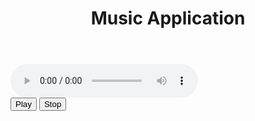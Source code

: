 <!DOCTYPE html>
<html lang="en">
<head>
    <meta charset="UTF-8">
    <meta name="viewport" content="width=device-width, initial-scale=1.0">
    <title>Music Application</title>
    <link rel="stylesheet" href="styles.css">
</head>
<body>
    <header>
        <h1>Music Application</h1>
    </header>
    <main>
        <div id="player">
            <audio id="audioPlayer" controls>
                <source src="song.mp3" type="audio/mpeg">
                Your browser does not support the audio element.
            </audio>
            <div id="controls">
                <button id="playPauseBtn">Play</button>
                <button id="stopBtn">Stop</button>
            </div>
        </div>
    </main>
    <script src="script.js"></script>
</body>
</html>

